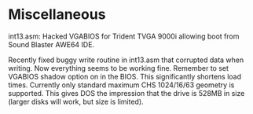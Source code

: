 # Miscellaneous

int13.asm: Hacked VGABIOS for Trident TVGA 9000i allowing boot from Sound Blaster AWE64 IDE.

Recently fixed buggy write routine in int13.asm that corrupted data when writing. Now everything seems to be working fine. Remember to set VGABIOS shadow option on in the BIOS. This significantly shortens load times. Currently only standard maximum CHS 1024/16/63 geometry is supported. This gives DOS the impression that the drive is 528MB in size (larger disks will work, but size is limited).

